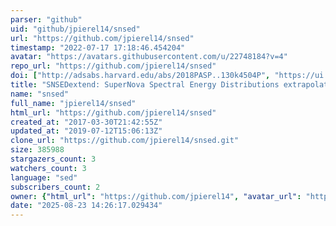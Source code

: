 ```yaml
---
parser: "github"
uid: "github/jpierel14/snsed"
url: "https://github.com/jpierel14/snsed"
timestamp: "2022-07-17 17:18:46.454204"
avatar: "https://avatars.githubusercontent.com/u/22748184?v=4"
repo_url: "https://github.com/jpierel14/snsed"
doi: ["http://adsabs.harvard.edu/abs/2018PASP..130k4504P", "https://ui.adsabs.harvard.edu/abs/2018ascl.soft05017P/abstract"]
title: "SNSEDextend: SuperNova Spectral Energy Distributions extrapolation toolkit"
name: "snsed"
full_name: "jpierel14/snsed"
html_url: "https://github.com/jpierel14/snsed"
created_at: "2017-03-30T21:42:55Z"
updated_at: "2019-07-12T15:06:13Z"
clone_url: "https://github.com/jpierel14/snsed.git"
size: 385988
stargazers_count: 3
watchers_count: 3
language: "sed"
subscribers_count: 2
owner: {"html_url": "https://github.com/jpierel14", "avatar_url": "https://avatars.githubusercontent.com/u/22748184?v=4", "login": "jpierel14", "type": "User"}
date: "2025-08-23 14:26:17.029434"
---
```

